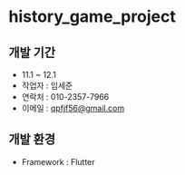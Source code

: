 # history_game_project

## 개발 기간
 - 11.1 ~ 12.1   
 - 작업자 : 임세준   
 - 연락처 : 010-2357-7966   
 - 이메일 : qpfjf56@gmail.com

## 개발 환경
 - Framework : Flutter
